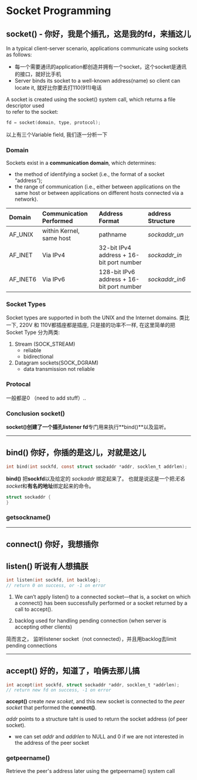 # Socket Programming


## socket() - 你好，我是个插孔，这是我的fd，来插这儿
In a typical client-server scenario, applications communicate using sockets as follows:

* 每一个需要通讯的application都创造并拥有一个socket，这个socket是通讯的接口，就好比手机
* Server binds its socket to a well-known address\(name\) so client can locate it, 就好比你要去打110\(911\)电话

A socket is created using the socket\(\) system call, which returns a file descriptor used  
to refer to the socket:

```c
fd = socket(domain, type, protocol);
```

以上有三个Variable field, 我们逐一分析一下

### Domain
Sockets exist in a **communication domain**, which determines:

- the method of identifying a socket (i.e., the format of a socket “address”); 
- the range of communication (i.e., either between applications on the same host
or between applications on different hosts connected via a network).

| Domain | Communication Performed | Address Format | address Structure |
| :--- | :--- |:--- |:--- |
| AF_UNIX | within Kernel, same host  |pathname | *sockaddr_un*|
| AF_INET | Via IPv4 | 32-bit IPv4 address + 16-bit port number | *sockaddr_in*|
| AF_INET6 | Via IPv6 | 128-bit IPv6 address + 16-bit port number | *sockaddr_in6*|


### Socket Types
Socket types are supported in both the UNIX and the Internet domains. 
类比一下, 220V 和 110V都插座都是插座, 只是接的功率不一样, 在这里简单的把Socket Type 分为两类:
1. Stream (SOCK_STREAM)
    + reliable
    + bidirectional
2. Datagram sockets(SOCK_DGRAM)
    + data transmission not reliable

### Protocal
一般都是0 （need to add stuff）..

### Conclusion socket()

**socket()**创建了一个插孔**listener fd**专门用来执行**bind()**以及监听。


---
## bind() 你好，你插的是这儿，对就是这儿

```c
int bind(int sockfd, const struct sockaddr *addr, socklen_t addrlen);
```
**bind()** 把**sockfd**以及给定的 *sockaddr* 绑定起来了。
也就是说这是一个把*无名socket*和**有名的地址**绑定起来的命令。

```c
struct sockaddr {
}
```

### getsockname()

---
## connect() 你好，我想插你



## listen() 听说有人想搞朕
```c
int listen(int sockfd, int backlog); 
// return 0 on success, or -1 on error
```
1. We can’t apply listen() to a connected socket—that is, a socket on which a connect() has been successfully performed or a socket returned by a call to accept(). 


2. backlog used for handling pending connection (when server is accepting other clients)

简而言之， 监听listener socket（not connected），并且用backlog去limit pending connections

---

## accept() 好的，知道了，咱俩去那儿搞
```c
int accept(int sockfd, struct sockaddr *addr, socklen_t *addrlen);
// return new fd on success, -1 on error
```
**accept()** create *new scoket*, and this new socket is connected to the *peer socket* that performed the **connect()**.

*addr* points to a structure taht is used to return the socket address (of peer socket).

- we can set *addr* and *addrlen* to NULL and 0 if we are not interested in the address of the peer socket

### getpeername()

Retrieve the peer's address later using the getpeername() system call



